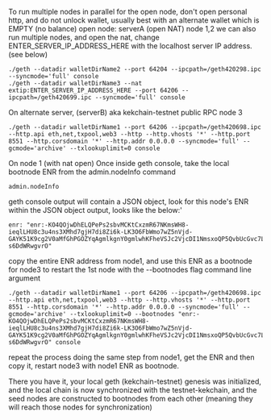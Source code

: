 To run multiple nodes in parallel 
for the open node, don't open personal http, and do not unlock wallet, usually best with an alternate wallet which is EMPTY (no balance)
open node: serverA (open NAT)
node 1,2
we can also run multiple nodes, and open the nat, change ENTER_SERVER_IP_ADDRESS_HERE with the localhost server IP address.(see below)
```
./geth --datadir walletDirName2 --port 64204 --ipcpath=/geth420298.ipc --syncmode='full' console
./geth --datadir walletDirName3 --nat extip:ENTER_SERVER_IP_ADDRESS_HERE --port 64206 --ipcpath=/geth420699.ipc --syncmode='full' console
```

On alternate server, (serverB) aka kekchain-testnet public RPC
node 3
```
./geth --datadir walletDirName1 --port 64206 --ipcpath=/geth420698.ipc --http.api eth,net,txpool,web3 --http --http.vhosts '*' --http.port 8551 --http.corsdomain '*' --http.addr 0.0.0.0 --syncmode='full' --gcmode='archive' --txlookuplimit=0 console
```

On node 1 (with nat open) 
Once inside geth console, take the local bootnode ENR from the admin.nodeInfo command
```
admin.nodeInfo
```

geth console output will contain a JSON object, look for this node's ENR within the JSON object output, looks like the below:'
```
enr: "enr:-KO4QOjwDhELQPePs2sbvMCKtCxzmR67NKmsWH8-ieqlLHU8c3u4ns3XMhd7gjH7di8Zi6k-LK3O6FbWmo7wZ5nVjd-GAYK51K9cg2V0aMfGhPGOZYqAgmlkgnY0gmlwhKFheVSJc2VjcDI1NmsxoQP5QvbUcGvc7LRF19NuzDG6PDdyGeV5uPaklnWg1bWHgoRzbmFwwIN0Y3CC-s6DdWRwgvrO"
```

copy the entire ENR address from node1, and use this ENR as a bootnode for node3 to restart the 1st node with the --bootnodes flag command line argument
```
./geth --datadir walletDirName1 --port 64206 --ipcpath=/geth420698.ipc --http.api eth,net,txpool,web3 --http --http.vhosts '*' --http.port 8551 --http.corsdomain '*' --http.addr 0.0.0.0 --syncmode='full' --gcmode='archive' --txlookuplimit=0 --bootnodes "enr:-KO4QOjwDhELQPePs2sbvMCKtCxzmR67NKmsWH8-ieqlLHU8c3u4ns3XMhd7gjH7di8Zi6k-LK3O6FbWmo7wZ5nVjd-GAYK51K9cg2V0aMfGhPGOZYqAgmlkgnY0gmlwhKFheVSJc2VjcDI1NmsxoQP5QvbUcGvc7LRF19NuzDG6PDdyGeV5uPaklnWg1bWHgoRzbmFwwIN0Y3CC-s6DdWRwgvrO" console
```

repeat the process doing the same step from node1, get the ENR and then copy it, restart node3 with node1 ENR as bootnode.

There you have it, your local geth (kekchain-testnet) genesis was initialized, and the local chain is now synchronized with the testnet-kekchain, and the seed nodes are constructed to bootnodes from each other (meaning they will reach those nodes for synchronization)
